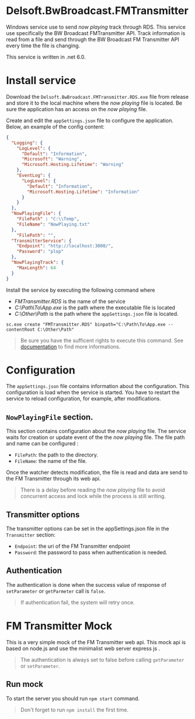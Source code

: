 # Delsoft.BwBroadcast.FMTransmitter

Windows service use to send _now playing_ track through RDS. This service use specifically the BW Broadcast FMTransmitter API. Track information is read from a file and send through the BW Broadcast FM Transmitter API every time the file is changing.

This service is written in .net 6.0. 

# Install service

Download the `Delsoft.BwBroadcast.FMTransmitter.RDS.exe` file from release and store it to the local machine where the _now playing_ file is located. Be sure the application has an access on the _now playing_ file.

Create and edit the `appSettings.json` file to configure the application. Below, an example of the config content:

```json
{
  "Logging": {
    "LogLevel": {
      "Default": "Information",
      "Microsoft": "Warning",
      "Microsoft.Hosting.Lifetime": "Warning"
    },
    "EventLog": {
      "LogLevel": {
        "Default": "Information",
        "Microsoft.Hosting.Lifetime": "Information"
      }
    }
  },
  "NowPlayingFile": {
    "FilePath" : "C:\\Temp",
    "FileName": "NowPlaying.txt"
  },
    "FilePath": "",
  "TransmitterService": {
    "Endpoint": "http://localhost:3000/",
    "Password": "plop"
  },
  "NowPlayingTrack": {
    "MaxLength": 64
  }
}

```

Install the service by executing the following command where 
- _FMTransmitter.RDS_ is the name of the service
- _C:\Path\To\App.exe_ is the path where the executable file is located
- _C:\Other\Path_ is the path where the `appSettings.json` file is located.

```shell
sc.exe create "FMTransmitter.RDS" binpath="C:\Path\To\App.exe --contentRoot C:\Other\Path"
```

> Be sure you have the sufficent rights to execute this command. See [documentation](https://docs.microsoft.com/en-us/windows-server/administration/windows-commands/sc-create) to find more informations.

# Configuration

The `appSettings.json` file contains information about the configuration. This configuration is load when the service is started. You have to restart the service to reload configuration, for example,  after modifications. 

## `NowPlayingFile` section.

This section contains configuration about the _now playing_ file. The service waits for creation or update event of the the _now playing_ file. The file path and name can be configured :

- `FilePath`: the path to the directory.
- `FileName`: the name of the file. 

Once the watcher detects modification, the file is read and data are send to the FM Transmitter through its web api.

> There is a delay before reading the _now playing_ file to avoid concurrent access and lock while the process is still writing.   

## Transmitter options

The transmitter options can be set in the appSettings.json file in the `Transmitter` section:

* `Endpoint`: the uri of the FM Transmitter endpoint
* `Password`: the password to pass when authentication is needed.

## Authentication

The authentication is done when the success value of response of `setParameter` or `getParmeter` call is `false`. 

> If authentication fail, the system will retry once.

# FM Transmitter Mock

This is a very simple mock of the FM Transmitter web api. This mock api is based on node.js and use the minimalist web server express js . 

> The authentication is always set to false before calling `getParameter` or `setParameter`.

## Run mock

To start the server you should run `npm start` command.

> Don't forget to run `npm install` the first time.

